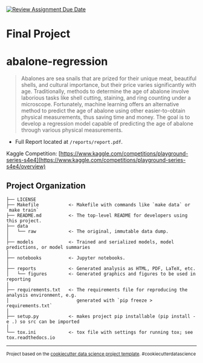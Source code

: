 [![Review Assignment Due Date](https://classroom.github.com/assets/deadline-readme-button-24ddc0f5d75046c5622901739e7c5dd533143b0c8e959d652212380cedb1ea36.svg)](https://classroom.github.com/a/iMLZD66k)
# Final Project

abalone-regression
==============================

> Abalones are sea snails that are prized for their unique meat, beautiful shells, and cultural importance, but their price varies significantly with age. Traditionally, methods to determine the age of abalone involve laborious tasks like shell cutting, staining, and ring counting under a microscope. Fortunately, machine learning offers an alternative method to predict the age of abalone using other easier-to-obtain physical measurements, thus saving time and money. The goal is to develop a regression model capable of predicting the age of abalone through various physical measurements.

- Full Report located at `/reports/report.pdf`.

Kaggle Competition: [https://www.kaggle.com/competitions/playground-series-s4e4](https://www.kaggle.com/competitions/playground-series-s4e4/overview)


Project Organization
------------

    ├── LICENSE
    ├── Makefile           <- Makefile with commands like `make data` or `make train`
    ├── README.md          <- The top-level README for developers using this project.
    ├── data
    │   └── raw            <- The original, immutable data dump.
    │
    ├── models             <- Trained and serialized models, model predictions, or model summaries
    │
    ├── notebooks          <- Jupyter notebooks. 
    │
    ├── reports            <- Generated analysis as HTML, PDF, LaTeX, etc.
    │   └── figures        <- Generated graphics and figures to be used in reporting
    │
    ├── requirements.txt   <- The requirements file for reproducing the analysis environment, e.g.
    │                         generated with `pip freeze > requirements.txt`
    │
    ├── setup.py           <- makes project pip installable (pip install -e .) so src can be imported
    │
    └── tox.ini            <- tox file with settings for running tox; see tox.readthedocs.io


--------

<p><small>Project based on the <a target="_blank" href="https://drivendata.github.io/cookiecutter-data-science/">cookiecutter data science project template</a>. #cookiecutterdatascience</small></p>
